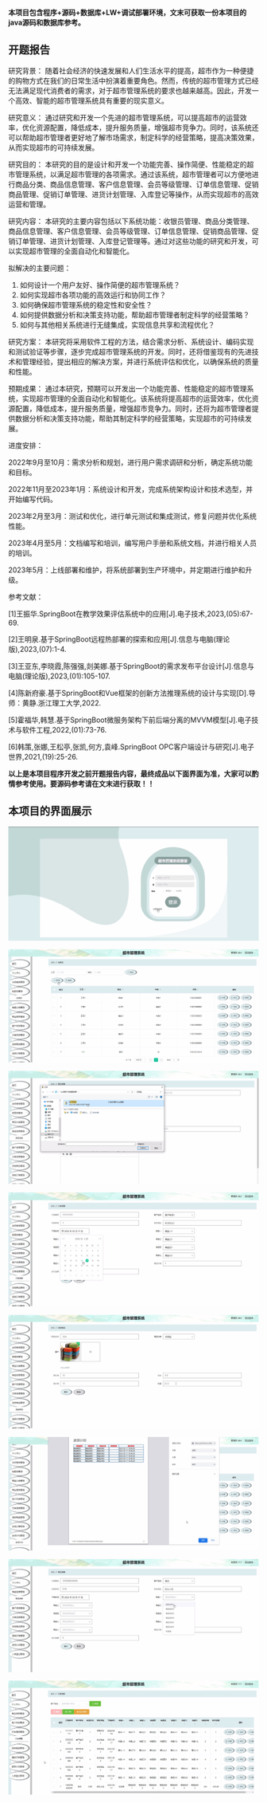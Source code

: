 ****本项目包含程序+源码+数据库+LW+调试部署环境，文末可获取一份本项目的java源码和数据库参考。****

## ******开题报告******

研究背景：
随着社会经济的快速发展和人们生活水平的提高，超市作为一种便捷的购物方式在我们的日常生活中扮演着重要角色。然而，传统的超市管理方式已经无法满足现代消费者的需求，对于超市管理系统的要求也越来越高。因此，开发一个高效、智能的超市管理系统具有重要的现实意义。

研究意义：
通过研究和开发一个先进的超市管理系统，可以提高超市的运营效率，优化资源配置，降低成本，提升服务质量，增强超市竞争力。同时，该系统还可以帮助超市管理者更好地了解市场需求，制定科学的经营策略，提高决策效果，从而实现超市的可持续发展。

研究目的：
本研究的目的是设计和开发一个功能完善、操作简便、性能稳定的超市管理系统，以满足超市管理的各项需求。通过该系统，超市管理者可以方便地进行商品分类、商品信息管理、客户信息管理、会员等级管理、订单信息管理、促销商品管理、促销订单管理、进货计划管理、入库登记等操作，从而实现超市的高效运营和管理。

研究内容：
本研究的主要内容包括以下系统功能：收银员管理、商品分类管理、商品信息管理、客户信息管理、会员等级管理、订单信息管理、促销商品管理、促销订单管理、进货计划管理、入库登记管理等。通过对这些功能的研究和开发，可以实现超市管理的全面自动化和智能化。

拟解决的主要问题：

  1. 如何设计一个用户友好、操作简便的超市管理系统？
  2. 如何实现超市各项功能的高效运行和协同工作？
  3. 如何确保超市管理系统的稳定性和安全性？
  4. 如何提供数据分析和决策支持功能，帮助超市管理者制定科学的经营策略？
  5. 如何与其他相关系统进行无缝集成，实现信息共享和流程优化？

研究方案：
本研究将采用软件工程的方法，结合需求分析、系统设计、编码实现和测试验证等步骤，逐步完成超市管理系统的开发。同时，还将借鉴现有的先进技术和管理经验，提出相应的解决方案，并进行系统评估和优化，以确保系统的质量和性能。

预期成果：
通过本研究，预期可以开发出一个功能完善、性能稳定的超市管理系统，实现超市管理的全面自动化和智能化。该系统将提高超市的运营效率，优化资源配置，降低成本，提升服务质量，增强超市竞争力。同时，还将为超市管理者提供数据分析和决策支持功能，帮助其制定科学的经营策略，实现超市的可持续发展。

进度安排：

2022年9月至10月：需求分析和规划，进行用户需求调研和分析，确定系统功能和目标。

2022年11月至2023年1月：系统设计和开发，完成系统架构设计和技术选型，并开始编写代码。

2023年2月至3月：测试和优化，进行单元测试和集成测试，修复问题并优化系统性能。

2023年4月至5月：文档编写和培训，编写用户手册和系统文档，并进行相关人员的培训。

2023年5月：上线部署和维护，将系统部署到生产环境中，并定期进行维护和升级。

参考文献：

[1]王振华.SpringBoot在教学效果评估系统中的应用[J].电子技术,2023,(05):67-69.

[2]王明泉.基于SpringBoot远程热部署的探索和应用[J].信息与电脑(理论版),2023,(07):1-4.

[3]王亚东,李晓霞,陈强强,剡美娜.基于SpringBoot的需求发布平台设计[J].信息与电脑(理论版),2023,(01):105-107.

[4]陈新府豪.基于SpringBoot和Vue框架的创新方法推理系统的设计与实现[D].导师：黄静.浙江理工大学,2022.

[5]霍福华,韩慧.基于SpringBoot微服务架构下前后端分离的MVVM模型[J].电子技术与软件工程,2022,(01):73-76.

[6]韩策,张娜,王松亭,张凯,何方,袁峰.SpringBoot OPC客户端设计与研究[J].电子世界,2021,(19):25-26.

****以上是本项目程序开发之前开题报告内容，最终成品以下面界面为准，大家可以酌情参考使用。要源码参考请在文末进行获取！！****

## ******本项目的界面展示******

![](./res/aa3d114277634e4fa4d2230c25a6354f.png)

![](./res/0194b4bb93bb4e45ae7e037eb60e9c1e.png)

![](./res/f917bbc0f16244fd9182c23178f7af22.png)

![](./res/d3b92f6ddfb14a91ae2def7c2439f719.png)

![](./res/69b9c71035a04725b6aa3aceb9f46430.png)

![](./res/a3dcd00c088e42f8acc2056e0b3ee1c0.png)

![](./res/705dc57c620f4091acca3bce832a8884.png)

![](./res/19666afacc7d4a338fd9ff36c39d27eb.png)

